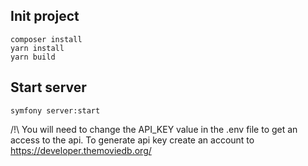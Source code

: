 Init project
--------------

```
composer install
yarn install 
yarn build
```

Start server
------------

```
symfony server:start 
```

/!\ You will need to change the API_KEY value in the .env file to get an access to the api. To generate api key create an account to https://developer.themoviedb.org/